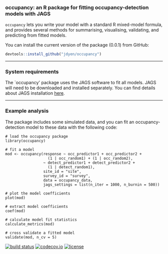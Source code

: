 ### occupancy: an R package for fitting occupancy-detection models with JAGS

`occupancy` lets you write your model with a standard R mixed-model formula, and provides several methods for summarising, visualising, validating, and predicting from fitted models.

You can install the current version of the package (0.0.1) from GitHub:

``` r
devtools::install_github("jdyen/occupancy")
```
----

### System requirements

The `occupancy' package uses the JAGS software to fit all models. JAGS will need to be downloaded and installed separately. You can find details about JAGS installation [here](http://mcmc-jags.sourceforge.net/).

----

### Example analysis
The package includes some simulated data, and you can fit an occupancy-detection model to these data with the following code:
```
# load the occupancy package
library(occupancy)

# fit a model
mod <- occupancy(response ~ occ_predictor1 + occ_predictor2 +
                   (1 | occ_random1) + (1 | occ_random2),
                 ~ detect_predictor1 + detect_predictor2 + 
                   (1 | detect_random1),
                 site_id = "site",
                 survey_id = "survey",
                 data = occupancy_data,
                 jags_settings = list(n_iter = 1000, n_burnin = 500))

# plot the model coefficients
plot(mod)

# extract model coefficients
coef(mod)

# calculate model fit statistics
calculate_metrics(mod)

# cross validate a fitted model
validate(mod, n_cv = 5)
```

[![build status](https://travis-ci.org/jdyen/occupancy.svg?branch=master)](https://travis-ci.org/jdyen/occupancy) [![codecov.io](https://codecov.io/github/jdyen/occupancy/coverage.svg?branch=master)](https://codecov.io/github/jdyen/occupancy?branch=master) [![license](https://img.shields.io/badge/License-Apache%202.0-blue.svg)](https://opensource.org/licenses/Apache-2.0)